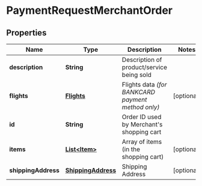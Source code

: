 
# PaymentRequestMerchantOrder

## Properties
Name | Type | Description | Notes
------------ | ------------- | ------------- | -------------
**description** | **String** | Description of product/service being sold | 
**flights** | [**Flights**](Flights.md) | Flights data *(for BANKCARD payment method only)* |  [optional]
**id** | **String** | Order ID used by Merchant&#39;s shopping cart | 
**items** | [**List&lt;Item&gt;**](Item.md) | Array of items (in the shopping cart) |  [optional]
**shippingAddress** | [**ShippingAddress**](ShippingAddress.md) | Shipping Address |  [optional]



